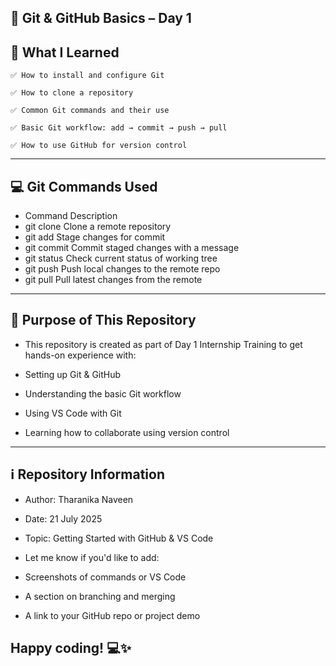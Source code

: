 ## 🚀 Git & GitHub Basics – Day 1
  ## 📘 What I Learned
    ✅ How to install and configure Git

    ✅ How to clone a repository

    ✅ Common Git commands and their use

    ✅ Basic Git workflow: add → commit → push → pull

    ✅ How to use GitHub for version control
---
## 💻 Git Commands Used
  - Command	Description
  - git clone	Clone a remote repository
  - git add	Stage changes for commit
  - git commit	Commit staged changes with a message
  - git status	Check current status of working tree
  - git push	Push local changes to the remote repo
  - git pull	Pull latest changes from the remote
---
## 🎯 Purpose of This Repository
  - This repository is created as part of Day 1 Internship Training to get hands-on experience with:
  
  - Setting up Git & GitHub
  
  - Understanding the basic Git workflow
  
  - Using VS Code with Git
  
  - Learning how to collaborate using version control
---

## ℹ️ Repository Information
  - Author: Tharanika Naveen
  
  - Date: 21 July 2025
  
  - Topic: Getting Started with GitHub & VS Code
  
  - Let me know if you'd like to add:
  
  - Screenshots of commands or VS Code
  
  - A section on branching and merging
  
  - A link to your GitHub repo or project demo

## Happy coding! 💻✨
